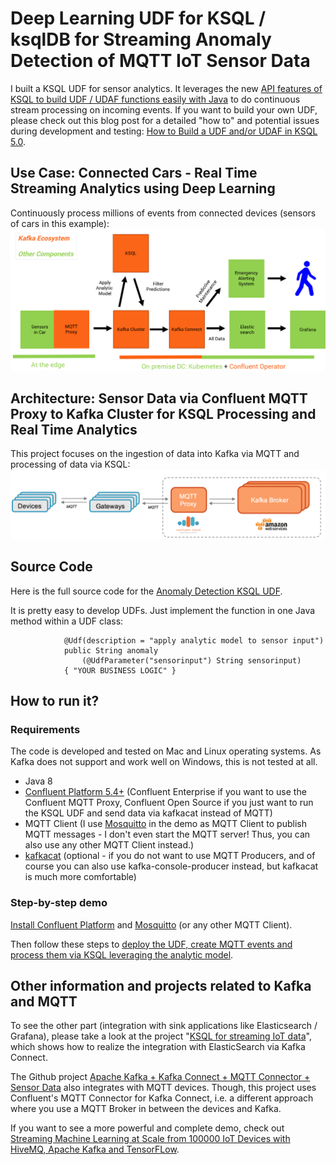 # Deep Learning UDF for KSQL / ksqlDB for Streaming Anomaly Detection of MQTT IoT Sensor Data

I built a KSQL UDF for sensor analytics. It leverages the new [API features of KSQL to build UDF / UDAF functions easily with Java](https://docs.confluent.io/current/ksql/docs/udf.html) to do continuous stream processing on incoming events.
If you want to build your own UDF, please check out this blog post for a detailed "how to" and potential issues during development and testing: [How to Build a UDF and/or UDAF in KSQL 5.0](https://www.confluent.io/blog/build-udf-udaf-ksql-5-0).
 
## Use Case: Connected Cars - Real Time Streaming Analytics using Deep Learning

Continuously process millions of events from connected devices (sensors of cars in this example):
![](pictures/Connected_Cars_IoT_Deep_Learning.png)

## Architecture: Sensor Data via Confluent MQTT Proxy to Kafka Cluster for KSQL Processing and Real Time Analytics

This project focuses on the ingestion of data into Kafka via MQTT and processing of data via KSQL:
![](pictures/MQTT_Proxy_Confluent_Cloud.png)

## Source Code

Here is the full source code for the [Anomaly Detection KSQL UDF](https://github.com/uurl/ksql-udf-deep-learning-mqtt-iot/blob/master/src/main/java/io/treutech/kafka/streams/machinelearning/Anomaly.java).

It is pretty easy to develop UDFs. Just implement the function in one Java method within a UDF class:

                @Udf(description = "apply analytic model to sensor input")
                public String anomaly
                    (@UdfParameter("sensorinput") String sensorinput)
                { "YOUR BUSINESS LOGIC" }

## How to run it?

### Requirements

The code is developed and tested on Mac and Linux operating systems. As Kafka does not support and work well on Windows, this is not tested at all.

- Java 8
- [Confluent Platform 5.4+](https://www.confluent.io/download/) (Confluent Enterprise if you want to use the Confluent MQTT Proxy, Confluent Open Source if you just want to run the KSQL UDF and send data via kafkacat instead of MQTT)
- MQTT Client (I use [Mosquitto](https://mosquitto.org/download/) in the demo as MQTT Client to publish MQTT messages - I don't even start the MQTT server! Thus, you can also use any other MQTT Client instead.)
- [kafkacat](https://github.com/edenhill/kafkacat) (optional - if you do not want to use MQTT Producers, and of course you can also use kafka-console-producer instead, but kafkacat is much more comfortable)

### Step-by-step demo

[Install Confluent Platform](https://www.confluent.io/download/) and [Mosquitto](https://mosquitto.org/download/) (or any other MQTT Client).

Then follow these steps to [deploy the UDF, create MQTT events and process them via KSQL leveraging the analytic model](https://github.com/uurl/ksql-udf-deep-learning-mqtt-iot/blob/master/live-demo-ksql-udf-deep-learning-mqtt-iot.adoc).

## Other information and projects related to Kafka and MQTT

To see the other part (integration with sink applications like Elasticsearch / Grafana), please take a look at the project "[KSQL for streaming IoT data](https://github.com/uurl/ksql-fork-with-deep-learning-function)", which shows how to realize the integration with ElasticSearch via Kafka Connect.

The Github project [Apache Kafka + Kafka Connect + MQTT Connector + Sensor Data](https://github.com/uurl/kafka-connect-iot-mqtt-connector-example) also integrates with MQTT devices. Though, this project uses Confluent's MQTT Connector for Kafka Connect, i.e. a different approach where you use a MQTT Broker in between the devices and Kafka.

If you want to see a more powerful and complete demo, check out [Streaming Machine Learning at Scale from 100000 IoT Devices with HiveMQ, Apache Kafka and TensorFLow](https://github.com/uurl/hivemq-mqtt-tensorflow-kafka-realtime-iot-machine-learning-training-inference).

